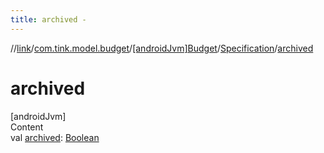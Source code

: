 ```yaml
---
title: archived -
---
```

//[link](../../../index.md)/[com.tink.model.budget](../../index.md)/[[androidJvm]Budget](../index.md)/[Specification](index.md)/[archived](archived.md)



# archived  
[androidJvm]  
Content  
val [archived](archived.md): [Boolean](https://kotlinlang.org/api/latest/jvm/stdlib/kotlin/-boolean/index.html)  



